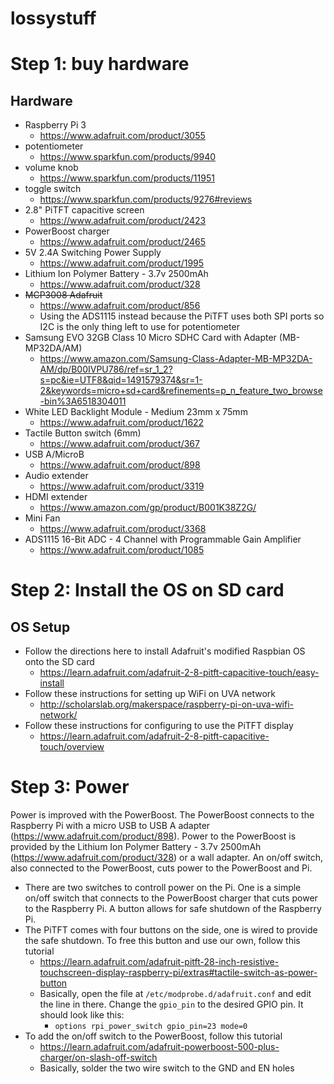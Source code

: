 # lossystuff

# Step 1: buy hardware
## Hardware
* Raspberry Pi 3	
  * https://www.adafruit.com/product/3055
* potentiometer
  * https://www.sparkfun.com/products/9940
* volume knob
  * https://www.sparkfun.com/products/11951
* toggle switch
  * https://www.sparkfun.com/products/9276#reviews
* 2.8" PiTFT capacitive screen
  * https://www.adafruit.com/product/2423
* PowerBoost charger
  * https://www.adafruit.com/product/2465
* 5V 2.4A Switching Power Supply
  * https://www.adafruit.com/product/1995
* Lithium Ion Polymer Battery - 3.7v 2500mAh
  * https://www.adafruit.com/product/328
* ~~MCP3008	Adafruit~~
  * https://www.adafruit.com/product/856
  * Using the ADS1115 instead because the PiTFT uses both SPI ports so I2C is the only thing left to use for potentiometer
* Samsung EVO 32GB Class 10 Micro SDHC Card with Adapter (MB-MP32DA/AM)
  * https://www.amazon.com/Samsung-Class-Adapter-MB-MP32DA-AM/dp/B00IVPU786/ref=sr_1_2?s=pc&ie=UTF8&qid=1491579374&sr=1-2&keywords=micro+sd+card&refinements=p_n_feature_two_browse-bin%3A6518304011
* White LED Backlight Module - Medium 23mm x 75mm
  * https://www.adafruit.com/product/1622
* Tactile Button switch (6mm)
  * https://www.adafruit.com/product/367
* USB A/MicroB
  * https://www.adafruit.com/product/898
* Audio extender
  * https://www.adafruit.com/product/3319
* HDMI extender
  * https://www.amazon.com/gp/product/B001K38Z2G/
* Mini Fan
  * https://www.adafruit.com/product/3368
* ADS1115 16-Bit ADC - 4 Channel with Programmable Gain Amplifier
  * https://www.adafruit.com/product/1085

# Step 2: Install the OS on SD card
## OS Setup
* Follow the directions here to install Adafruit's modified Raspbian OS onto the SD card
  * https://learn.adafruit.com/adafruit-2-8-pitft-capacitive-touch/easy-install
* Follow these instructions for setting up WiFi on UVA network
  * http://scholarslab.org/makerspace/raspberry-pi-on-uva-wifi-network/
* Follow these instructions for configuring to use the PiTFT display
  * https://learn.adafruit.com/adafruit-2-8-pitft-capacitive-touch/overview

# Step 3: Power

Power is improved with the PowerBoost. The PowerBoost connects to the Raspberry
Pi with a micro USB to USB A adapter (https://www.adafruit.com/product/898).
Power to the PowerBoost is provided by the Lithium Ion Polymer Battery - 3.7v
2500mAh (https://www.adafruit.com/product/328) or a wall adapter. An on/off
switch, also connected to the PowerBoost, cuts power to the PowerBoost and Pi.

* There are two switches to controll power on the Pi. One is a simple on/off
  switch that connects to the PowerBoost charger that cuts power to the
  Raspberry Pi. A button allows for safe shutdown of the Raspberry Pi.
* The PiTFT comes with four buttons on the side, one is wired to provide the
  safe shutdown. To free this button and use our own, follow this tutorial
  * https://learn.adafruit.com/adafruit-pitft-28-inch-resistive-touchscreen-display-raspberry-pi/extras#tactile-switch-as-power-button
  * Basically, open the file at `/etc/modprobe.d/adafruit.conf` and edit the
    line in there. Change the `gpio_pin` to the desired GPIO pin. It should
    look like this: 
    * `options rpi_power_switch gpio_pin=23 mode=0`
* To add the on/off switch to the PowerBoost, follow this tutorial
  * https://learn.adafruit.com/adafruit-powerboost-500-plus-charger/on-slash-off-switch
  * Basically, solder the two wire switch to the GND and EN holes

